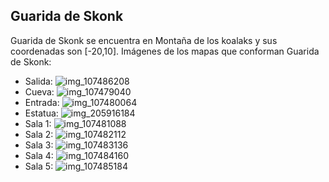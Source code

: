 ## Guarida de Skonk
Guarida de Skonk se encuentra en Montaña de los koalaks y sus coordenadas son [-20,10].
Imágenes de los mapas que conforman Guarida de Skonk:
- Salida: ![img_107486208](https://media.discordapp.net/attachments/1115311447145193482/1115319517824942080/107486208.jpg)
- Cueva: ![img_107479040](https://media.discordapp.net/attachments/1115311447145193482/1115319479791009802/107479040.jpg)
- Entrada: ![img_107480064](https://media.discordapp.net/attachments/1115311447145193482/1115319481988816916/107480064.jpg)
- Estatua: ![img_205916184](https://media.discordapp.net/attachments/1115311447145193482/1115348265651667184/205916184.jpg)
- Sala 1: ![img_107481088](https://media.discordapp.net/attachments/1115311447145193482/1115319503958589480/107481088.jpg)
- Sala 2: ![img_107482112](https://media.discordapp.net/attachments/1115311447145193482/1115319507087536128/107482112.jpg)
- Sala 3: ![img_107483136](https://media.discordapp.net/attachments/1115311447145193482/1115319509444734976/107483136.jpg)
- Sala 4: ![img_107484160](https://media.discordapp.net/attachments/1115311447145193482/1115319512120696912/107484160.jpg)
- Sala 5: ![img_107485184](https://media.discordapp.net/attachments/1115311447145193482/1115319514603724945/107485184.jpg)